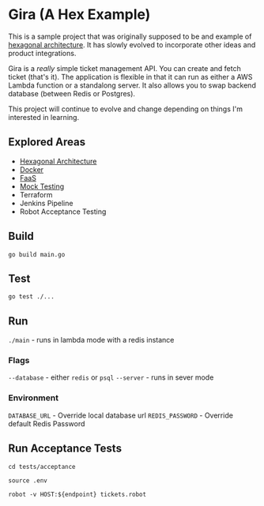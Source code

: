 # Gira (A Hex Example)

This is a sample project that was originally supposed to be and example of [hexagonal architecture](http://www.joeldholmes.com/post/go-hex-arch/). It has slowly evolved to incorporate other ideas and product integrations. 

Gira is a _really_ simple ticket management API. You can create and fetch ticket (that's it). The application is flexible in that it can run as either a AWS Lambda function or a standalong server. It also allows you to swap backend database (between Redis or Postgres). 

This project will continue to evolve and change depending on things I'm interested in learning.

## Explored Areas
* [Hexagonal Architecture](http://www.joeldholmes.com/post/go-hex-arch/)
* [Docker](http://www.joeldholmes.com/post/go-docker/)
* [FaaS](http://www.joeldholmes.com/post/serverless-to-server/)
* [Mock Testing](http://www.joeldholmes.com/post/go-mock-testing/)
* Terraform
* Jenkins Pipeline
* Robot Acceptance Testing

## Build

`go build main.go`

## Test

`go test ./...`

## Run

`./main` - runs in lambda mode with a redis instance

### Flags

`--database` - either `redis` or `psql`
`--server` - runs in sever mode

### Environment

`DATABASE_URL` - Override local database url
`REDIS_PASSWORD` - Override default Redis Password

## Run Acceptance Tests

`cd tests/acceptance`

`source .env`

`robot -v HOST:${endpoint} tickets.robot`
